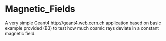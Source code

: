 # Magnetic_Fields

A very simple Geant4 http://geant4.web.cern.ch application based on basic example provided (B3) to test how much cosmic rays deviate in a  constant magnetic field. 
